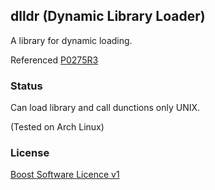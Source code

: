 dlldr (Dynamic Library Loader)
-----
A library for dynamic loading.

Referenced [P0275R3](http://open-std.org/JTC1/SC22/WG21/docs/papers/2018/p0275r3.html)

### Status

Can load library and call dunctions only UNIX.

(Tested on Arch Linux)

### License

[Boost Software Licence v1](https://www.boost.org/LICENSE_1_0.txt)
